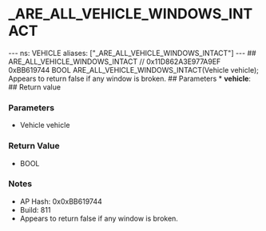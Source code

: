 # _ARE_ALL_VEHICLE_WINDOWS_INTACT

--- ns: VEHICLE aliases: ["_ARE_ALL_VEHICLE_WINDOWS_INTACT"] --- ## ARE_ALL_VEHICLE_WINDOWS_INTACT  // 0x11D862A3E977A9EF 0xBB619744 BOOL ARE_ALL_VEHICLE_WINDOWS_INTACT(Vehicle vehicle);  Appears to return false if any window is broken.  ## Parameters * **vehicle**:  ## Return value

### Parameters
* Vehicle vehicle

### Return Value
* BOOL

### Notes
* AP Hash: 0x0xBB619744
* Build: 811
* Appears to return false if any window is broken.

